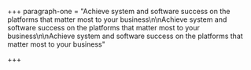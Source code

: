 +++
paragraph-one = "Achieve system and software success on the platforms that matter most to your business\n\nAchieve system and software success on the platforms that matter most to your business\n\nAchieve system and software success on the platforms that matter most to your business"

+++
